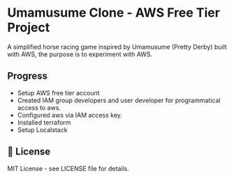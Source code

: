 # Umamusume Clone - AWS Free Tier Project

A simplified horse racing game inspired by Umamusume (Pretty Derby) built with AWS, the purpose is to experiment with AWS.

## Progress
- Setup AWS free tier account
- Created IAM group developers and user developer for programmatical access to aws.
- Configured aws via IAM access key.
- Installed terraform
- Setup Localstack

## 📄 License
MIT License - see LICENSE file for details.